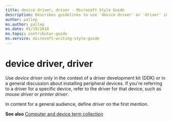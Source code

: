 ```yaml
---
title: device driver, driver - Microsoft Style Guide
description: Describes guidelines to use 'device driver' or 'driver' in Microsoft documents. In content for a general audience, define 'driver' on the first mention.
author: pallep
ms.author: pallep
ms.date: 01/19/2018
ms.topic: contributor-guide
ms.service: microsoft-writing-style-guide
---
```


# device driver, driver

Use *device driver* only
in the context of a driver development kit (DDK) or in a general
discussion about installing peripheral devices. If you're referring to a
driver for a specific device, refer to the driver for that device, such
as *mouse driver* or *printer driver*.

In content for a general audience, define *driver* on the first mention.

**See also** [Computer and device term collection](~/a-z-word-list-term-collections/term-collections/computer-device-terms.md)

